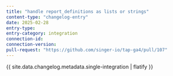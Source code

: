 ```yaml
---
title: "handle report_definitions as lists or strings"
content-type: "changelog-entry"
date: 2025-02-28
entry-type: 
entry-category: integration
connection-id: 
connection-version: 
pull-request: "https://github.com/singer-io/tap-ga4/pull/107"
---
```

{{ site.data.changelog.metadata.single-integration | flatify }}